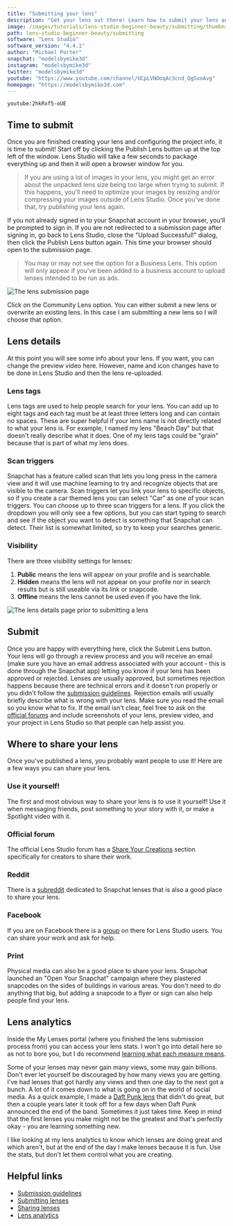 ```yaml
---
title: "Submitting your lens"
description: "Get your lens out there! Learn how to submit your lens and then start sharing it with your friends!"
image: /images/tutorials/lens-studio-beginner-beauty/submitting/thumbnail.jpg
path: lens-studio-beginner-beauty/submitting
software: "Lens Studio"
software_version: "4.4.1"
author: "Michael Porter"
snapchat: "modelsbymike3d"
instagram: "modelsbymike3d"
twitter: "modelsbymike3d"
youtube: "https://www.youtube.com/channel/UCpLVNOoqAc3cnd_QgSxoAvg"
homepage: "https://modelsbymike3d.com"
---
```


`youtube:2hkRxf5-oUE`

## Time to submit

Once you are finished creating your lens and configuring the project info, it is time to submit! Start off by clicking the Publish Lens button up at the top left of the window. Lens Studio will take a few seconds to package everything up and then it will open a browser window for you.

> If you are using a lot of images in your lens, you might get an error about the unpacked lens size being too large when trying to submit. If this happens, you'll need to optimize your images by resizing and/or compressing your images outside of Lens Studio. Once you've done that, try publishing your lens again.

If you not already signed in to your Snapchat account in your browser, you'll be prompted to sign in. If you are not redirected to a submission page after signing in, go back to Lens Studio, close the "Upload Successful!" dialog, then click the Publish Lens button again. This time your browser should open to the submission page.

> You may or may not see the option for a Business Lens. This option will only appear if you've been added to a business account to upload lenses intended to be run as ads.

![The lens submission page](/images/tutorials/lens-studio-beginner-beauty/submitting/submission-page.jpg)

Click on the Community Lens option. You can either submit a new lens or overwrite an existing lens. In this case I am submitting a new lens so I will choose that option.

## Lens details

At this point you will see some info about your lens. If you want, you can change the preview video here. However, name and icon changes have to be done in Lens Studio and then the lens re-uploaded.

### Lens tags

Lens tags are used to help people search for your lens. You can add up to eight tags and each tag must be at least three letters long and can contain no spaces. These are super helpful if your lens name is not directly related to what your lens is. For example, I named my lens "Beach Day" but that doesn't really describe what it does. One of my lens tags could be "grain" because that is part of what my lens does.

### Scan triggers

Snapchat has a feature called scan that lets you long press in the camera view and it will use machine learning to try and recognize objects that are visible to the camera. Scan triggers let you link your lens to specific objects, so if you create a car themed lens you can select "Car" as one of your scan triggers. You can choose up to three scan triggers for a lens. If you click the dropdown you will only see a few options, but you can start typing to search and see if the object you want to detect is something that Snapchat can detect. Their list is somewhat limited, so try to keep your searches generic.

### Visibility

There are three visibility settings for lenses:

1. **Public** means the lens will appear on your profile and is searchable.
2. **Hidden** means the lens will not appear on your profile nor in search results but is still useable via its link or snapcode.
3. **Offline** means the lens cannot be used even if you have the link.

![The lens details page prior to submitting a lens](/images/tutorials/lens-studio-beginner-beauty/submitting/lens-details.jpg)

## Submit

Once you are happy with everything here, click the Submit Lens button. Your lens will go through a review process and you will receive an email (make sure you have an email address associated with your account - this is done through the Snapchat app) letting you know if your lens has been approved or rejected. Lenses are usually approved, but sometimes rejection happens because there are technical errors and it doesn't run properly or you didn't follow the [submission guidelines](https://lensstudio.snapchat.com/guides/submission/submission-guidelines/). Rejection emails will usually briefly describe what is wrong with your lens. Make sure you read the email so you know what to fix. If the email isn't clear, feel free to ask on the [official forums](https://support.lensstudio.snapchat.com/hc/en-us/community/topics/115000052703-General) and include screenshots of your lens, preview video, and your project in Lens Studio so that people can help assist you.

## Where to share your lens

Once you've published a lens, you probably want people to use it! Here are a few ways you can share your lens.

### Use it yourself!

The first and most obvious way to share your lens is to use it yourself! Use it when messaging friends, post something to your story with it, or make a Spotlight video with it.

### Official forum

The official Lens Studio forum has a [Share Your Creations](https://support.lensstudio.snapchat.com/hc/en-us/community/topics/115000052006-Share-Your-Creations) section specifically for creators to share their work.

### Reddit

There is a [subreddit](https://www.reddit.com/r/SnapLenses/) dedicated to Snapchat lenses that is also a good place to share your lens.

### Facebook

If you are on Facebook there is a [group](https://www.facebook.com/groups/1765926403713763) on there for Lens Studio users. You can share your work and ask for help.

### Print

Physical media can also be a good place to share your lens. Snapchat launched an "Open Your Snapchat" campaign where they plastered snapcodes on the sides of buildings in various areas. You don't need to do anything that big, but adding a snapcode to a flyer or sign can also help people find your lens.

## Lens analytics

Inside the My Lenses portal (where you finished the lens submission process from) you can access your lens stats. I won't go into detail here so as not to bore you, but I do recommend [learning what each measure means](https://lensstudio.snapchat.com/guides/sharing/lens-analytics/).

Some of your lenses may never gain many views, some may gain billions. Don't ever let yourself be discouraged by how many views you are getting. I've had lenses that got hardly any views and then one day to the next got a bunch. A lot of it comes down to what is going on in the world of social media. As a quick example, I made a [Daft Punk lens](https://www.snapchat.com/unlock/?type=SNAPCODE&uuid=8fe0b44e021747fda198aff72434efe3&metadata=01) that didn't do great, but then a couple years later it took off for a few days when Daft Punk announced the end of the band. Sometimes it just takes time. Keep in mind that the first lenses you make might not be the greatest and that's perfectly okay - you are learning something new.

I like looking at my lens analytics to know which lenses are doing great and which aren't, but at the end of the day I make lenses because it is fun. Use the stats, but don't let them control what you are creating.

## Helpful links

- [Submission guidelines](https://support.lensstudio.snapchat.com/hc/en-us/community/topics/115000052703-General)
- [Submitting lenses](https://lensstudio.snapchat.com/guides/submission/submitting-your-lens/)
- [Sharing lenses](https://lensstudio.snapchat.com/guides/sharing/sharing-your-lens/)
- [Lens analytics](https://lensstudio.snapchat.com/guides/sharing/lens-analytics/)
